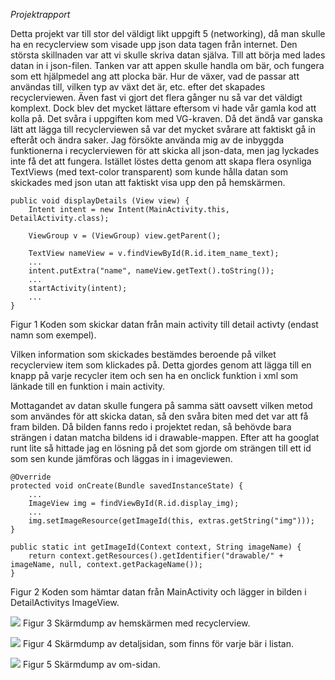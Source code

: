 *Projektrapport*

Detta projekt var till stor del väldigt likt uppgift 5 (networking), då man skulle ha en recyclerview som visade upp json data tagen från internet. 
Den största skillnaden var att vi skulle skriva datan själva. 
Till att börja med lades datan in i json-filen. Tanken var att appen skulle handla om bär, och fungera som ett hjälpmedel ang att plocka bär.
Hur de växer, vad de passar att användas till, vilken typ av växt det är, etc. 
efter det skapades recyclerviewen. Även fast vi gjort det flera gånger nu så var det väldigt komplext. Dock blev det mycket lättare eftersom vi hade vår gamla kod att kolla på.
Det svåra i uppgiften kom med VG-kraven. 
Då det ändå var ganska lätt att lägga till recyclerviewen så var det mycket svårare att faktiskt gå in efteråt och ändra saker.
Jag försökte använda mig av de inbyggda funktionerna i recyclerviewen för att skicka all json-data, men jag lyckades inte få det att fungera. 
Istället löstes detta genom att skapa flera osynliga TextViews (med text-color transparent) som kunde hålla datan som skickades med json utan att faktiskt visa upp den på hemskärmen. 

```
public void displayDetails (View view) {
    Intent intent = new Intent(MainActivity.this, DetailActivity.class);

    ViewGroup v = (ViewGroup) view.getParent();

    TextView nameView = v.findViewById(R.id.item_name_text);
    ...
    intent.putExtra("name", nameView.getText().toString());
    ...
    startActivity(intent);
    ...
}
```
Figur 1 Koden som skickar datan från main activity till detail activty (endast namn som exempel).

Vilken information som skickades bestämdes beroende på vilket recyclerview item som klickades på. 
Detta gjordes genom att lägga till en knapp på varje recycler item och sen ha en onclick funktion i xml som länkade till en funktion i main activity. 

Mottagandet av datan skulle fungera på samma sätt oavsett vilken metod som användes för att skicka datan, så den svåra biten med det var att få fram bilden.
Då bilden fanns redo i projektet redan, så behövde bara strängen i datan matcha bildens id i drawable-mappen. 
Efter att ha googlat runt lite så hittade jag en lösning på det som gjorde om strängen till ett id som sen kunde jämföras och läggas in i imageviewen. 

```
@Override
protected void onCreate(Bundle savedInstanceState) {
    ...
    ImageView img = findViewById(R.id.display_img);
    ...
    img.setImageResource(getImageId(this, extras.getString("img")));
}

public static int getImageId(Context context, String imageName) {
    return context.getResources().getIdentifier("drawable/" + imageName, null, context.getPackageName());
}
```
Figur 2 Koden som hämtar datan från MainActivity och lägger in bilden i DetailActivitys ImageView. 

![](Screenshot1.png)
Figur 3 Skärmdump av hemskärmen med recyclerview.

![](Screenshot2.png)
Figur 4 Skärmdump av detaljsidan, som finns för varje bär i listan.

![](Screenshot3.png)
Figur 5 Skärmdump av om-sidan. 